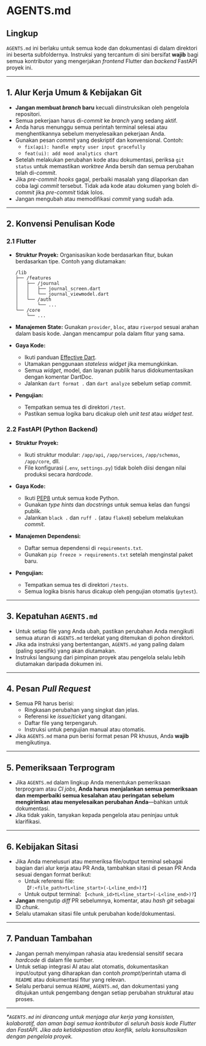 # AGENTS.md

## Lingkup

`AGENTS.md` ini berlaku untuk semua kode dan dokumentasi di dalam direktori ini beserta subfoldernya. Instruksi yang tercantum di sini bersifat **wajib** bagi semua kontributor yang mengerjakan *frontend* Flutter dan *backend* FastAPI proyek ini.

---

## 1. Alur Kerja Umum & Kebijakan Git

-   **Jangan membuat *branch* baru** kecuali diinstruksikan oleh pengelola repositori.
-   Semua pekerjaan harus di-*commit* ke *branch* yang sedang aktif.
-   Anda harus menunggu semua perintah terminal selesai atau menghentikannya sebelum menyelesaikan pekerjaan Anda.
-   Gunakan pesan *commit* yang deskriptif dan konvensional. Contoh:
    -   `fix(api): handle empty user input gracefully`
    -   `feat(ui): add mood analytics chart`
-   Setelah melakukan perubahan kode atau dokumentasi, periksa `git status` untuk memastikan *worktree* Anda bersih dan semua perubahan telah di-*commit*.
-   Jika *pre-commit hooks* gagal, perbaiki masalah yang dilaporkan dan coba lagi *commit* tersebut. Tidak ada kode atau dokumen yang boleh di-*commit* jika *pre-commit* tidak lolos.
-   Jangan mengubah atau memodifikasi *commit* yang sudah ada.

---

## 2. Konvensi Penulisan Kode

### 2.1 Flutter

-   **Struktur Proyek:**
    Organisasikan kode berdasarkan fitur, bukan berdasarkan tipe. Contoh yang diutamakan:
    ```
    /lib
    ├── /features
    │   ├── /journal
    │   │   ├── journal_screen.dart
    │   │   └── journal_viewmodel.dart
    │   └── /auth
    │       └── ...
    └── /core
        └── ...
    ```

-   **Manajemen State:**
    Gunakan `provider`, `bloc`, atau `riverpod` sesuai arahan dalam basis kode. Jangan mencampur pola dalam fitur yang sama.

-   **Gaya Kode:**
    -   Ikuti panduan [Effective Dart](https://dart.dev/guides/language/effective-dart/style).
    -   Utamakan penggunaan *stateless widget* jika memungkinkan.
    -   Semua *widget*, model, dan layanan publik harus didokumentasikan dengan komentar DartDoc.
    -   Jalankan `dart format .` dan `dart analyze` sebelum setiap *commit*.

-   **Pengujian:**
    -   Tempatkan semua tes di direktori `/test`.
    -   Pastikan semua logika baru dicakup oleh *unit test* atau *widget test*.

### 2.2 FastAPI (Python Backend)

-   **Struktur Proyek:**
    -   Ikuti struktur modular: `/app/api`, `/app/services`, `/app/schemas`, `/app/core`, dll.
    -   File konfigurasi (`.env`, `settings.py`) tidak boleh diisi dengan nilai produksi secara *hardcode*.

-   **Gaya Kode:**
    -   Ikuti [PEP8](https://peps.python.org/pep-0008/) untuk semua kode Python.
    -   Gunakan *type hints* dan *docstrings* untuk semua kelas dan fungsi publik.
    -   Jalankan `black .` dan `ruff .` (atau `flake8`) sebelum melakukan *commit*.

-   **Manajemen Dependensi:**
    -   Daftar semua dependensi di `requirements.txt`.
    -   Gunakan `pip freeze > requirements.txt` setelah menginstal paket baru.

-   **Pengujian:**
    -   Tempatkan semua tes di direktori `/tests`.
    -   Semua logika bisnis harus dicakup oleh pengujian otomatis (`pytest`).

---

## 3. Kepatuhan `AGENTS.md`

-   Untuk setiap file yang Anda ubah, pastikan perubahan Anda mengikuti semua aturan di `AGENTS.md` terdekat yang ditemukan di pohon direktori.
-   Jika ada instruksi yang bertentangan, `AGENTS.md` yang paling dalam (paling spesifik) yang akan diutamakan.
-   Instruksi langsung dari pimpinan proyek atau pengelola selalu lebih diutamakan daripada dokumen ini.

---

## 4. Pesan *Pull Request*

-   Semua PR harus berisi:
    -   Ringkasan perubahan yang singkat dan jelas.
    -   Referensi ke *issue*/*ticket* yang ditangani.
    -   Daftar file yang terpengaruh.
    -   Instruksi untuk pengujian manual atau otomatis.
-   Jika `AGENTS.md` mana pun berisi format pesan PR khusus, Anda **wajib** mengikutinya.

---

## 5. Pemeriksaan Terprogram

-   Jika `AGENTS.md` dalam lingkup Anda menentukan pemeriksaan terprogram atau *CI jobs*, **Anda harus menjalankan semua pemeriksaan dan memperbaiki semua kesalahan atau peringatan sebelum mengirimkan atau menyelesaikan perubahan Anda**—bahkan untuk dokumentasi.
-   Jika tidak yakin, tanyakan kepada pengelola atau peninjau untuk klarifikasi.

---

## 6. Kebijakan Sitasi

-   Jika Anda menelusuri atau memeriksa file/output terminal sebagai bagian dari alur kerja atau PR Anda, tambahkan sitasi di pesan PR Anda sesuai dengan format berikut:
    -   Untuk referensi file:
        `【F:<file_path>†L<line_start>(-L<line_end>)?】`
    -   Untuk output terminal:
        `【<chunk_id>†L<line_start>(-L<line_end>)?】`
-   **Jangan** mengutip *diff* PR sebelumnya, komentar, atau *hash git* sebagai ID *chunk*.
-   Selalu utamakan sitasi file untuk perubahan kode/dokumentasi.

---

## 7. Panduan Tambahan

-   Jangan pernah menyimpan rahasia atau kredensial sensitif secara *hardcode* di dalam file sumber.
-   Untuk setiap integrasi AI atau alat otomatis, dokumentasikan input/output yang diharapkan dan contoh *prompt*/perintah utama di `README` atau dokumentasi fitur yang relevan.
-   Selalu perbarui semua `README`, `AGENTS.md`, dan dokumentasi yang ditujukan untuk pengembang dengan setiap perubahan struktural atau proses.

---

_*`AGENTS.md` ini dirancang untuk menjaga alur kerja yang konsisten, kolaboratif, dan aman bagi semua kontributor di seluruh basis kode Flutter dan FastAPI. Jika ada ketidakpastian atau konflik, selalu konsultasikan dengan pengelola proyek._